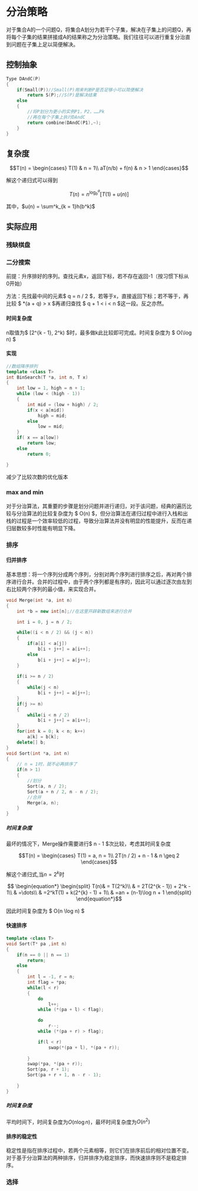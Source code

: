 # 分治策略
对于集合A的一个问题Q，将集合A划分为若干个子集，解决在子集上的问题Q，再将每个子集的结果拼接成A的结果称之为分治策略。我们往往可以进行重复分治直到问题在子集上足以简便解决。
## 控制抽象
```cpp
Type DAndC(P)
{
    if(Small(P))//Small(P)用来判断P是否足够小可以简便解决
        return S(P);//S(P)是解决结果
    else
    {
        //将P划分为更小的实例P1，P2，……Pk
        //再在每个子集上执行DAndC
        return combine(DAndC(P1),~);
    }
}
```
## 复杂度
```math
T(n) = 
    \begin{cases}
        T(1) & n = 1\\
        aT(n/b) + f(n) & n > 1
    \end{cases}
```
解这个递归式可以得到
```math
T(n) = n^{\log^a_b}[T(1) + u(n)]
```
其中，$`u(n) = \sum^k_{k = 1}h(b^k)`$

## 实际应用
### 残缺棋盘

### 二分搜索
前提：升序排好的序列。查找元素x，返回下标，若不存在返回-1（按习惯下标从0开始）

方法：先找最中间的元素$ q = n / 2 $，若等于x，直接返回下标；若不等于，再比较 $ *(a + q) > x $再递归查找 $ q + 1 < i < n $这一段。反之亦然。

#### 时间复杂度

n取值为$ [2^{k - 1}, 2^k) $时，最多做k此比较即可完成。时间复杂度为 $ O(\log n) $

#### 实现
```cpp
//数组降序排列
template <class T>
int BinSearch(T *a, int n, T x)
{
    int low = 1, high = n + 1;
    while (low < (high - 1))
    {
        int mid = (low + high) / 2;
        if(x < a[mid])
            high = mid;
        else
            low = mid;
    }
    if( x == a[low])
        return low;
    else 
        return 0;

}
```
减少了比较次数的优化版本

### max and min

对于分治算法，其重要的步骤是划分问题并进行递归，对于该问题，经典的遍历比较与分治算法的比较复杂度为 $ O(n) $，但分治算法在递归过程中进行入栈和出栈的过程是一个效率较低的过程，导致分治算法并没有明显的性能提升，反而在递归层数较多时性能有明显下降。

### 排序

#### 归并排序

基本思想：将一个序列分成两个序列，分别对两个序列进行排序之后，再对两个排序进行合并。合并的过程中，由于两个序列都是有序的，因此可以通过逐次由左到右比较两个序列的最小值，来实现合并。

```cpp
void Merge(int *a, int n)
{
    int *b = new int[n];//在这里开辟新数组来进行合并

    int i = 0, j = n / 2;

    while((i < n / 2) && (j < n))
    {
        if(a[i] < a[j])
            b[i + j++] = a[i++];
        else
            b[i + j++] = a[j++];
    }
    
    if(i >= n / 2)
    {
        while(j < n)
            b[i + j++] = a[j++];
    }
    if(j >= n)
    {
        while(i < n / 2)
            b[i + j++] = a[i++];
    }
    for(int k = 0; k < n; k++)
        a[k] = b[k];
    delete[] b;
}
void Sort(int *a, int n)
{
    // n = 1时，就不必再排序了
    if(n > 1)
    {
        //划分
        Sort(a, n / 2);
        Sort(a + n / 2, n - n / 2);
        //合并
        Merge(a, n);
    }
}
```

##### 时间复杂度
最坏的情况下，Merge操作需要进行$ n - 1 $次比较，考虑其时间复杂度
```math
T(n) = 
    \begin{cases}
        T(1) = a, n = 1\\
        2T(n / 2) + n - 1 & n \geq 2
    \end{cases}
```
解这个递归式,当$n = 2^k$时
```math
    \begin{equation*}
        \begin{split}
            T(n)& = T(2^k)\\
            & = 2T(2^{k - 1}) + 2^k - 1\\
            & =\dots\\
            & =2^kT(1) + k(2^{k} - 1) + 1\\
            & =an + (n-1)\log n + 1
        \end{split}
    \end{equation*}
```
因此时间复杂度为 $ O(n \log n) $

#### 快速排序

```cpp
template <class T>
void Sort(T* pa ,int n)
{
    if(n == 0 || n == 1)
        return;
    else
    {
        int l = -1, r = n;
        int flag = *pa;
        while(l < r)
        {
            do
                l++;
            while (*(pa + l) < flag);

            do
                r--;
            while (*(pa + r) > flag);

            if(l < r)
                swap(*(pa + l), *(pa + r));
            
        }
        swap(*pa, *(pa + r));
        Sort(pa, r + 1);
        Sort(pa + r + 1, n - r - 1);
        
    }
}
```

##### 时间复杂度

平均时间下，时间复杂度为$` O(n \log n) `$，最坏时间复杂度为$` O(n^2) `$

#### 排序的稳定性

稳定性是指在排序过程中，若两个元素相等，则它们在排序前后的相对位置不变。对于基于分治算法的两种排序，归并排序为稳定排序，而快速排序则不是稳定排序。

### 选择
